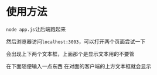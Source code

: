 # 使用方法

`node app.js`让后端跑起来

然后浏览器访问`localhost:3003`，可以打开两个页面尝试一下

会出现上下两个文本框，上面那个是显示文本用的不要管

在下面随便输入一点东西 在对面的客户端的上方文本框就会显示